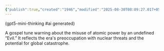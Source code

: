 ```yaml
---
{"publish":true,"created":"1946","modified":"2025-08-30T08:09:27.017+05:30","cssclasses":""}
---
```



(gpt5-mini-thinking #ai generated)

A gospel tune warning about the misuse of atomic power by an undefined “Evil.” It reflects the era's preoccupation with nuclear threats and the potential for global catastrophe.
